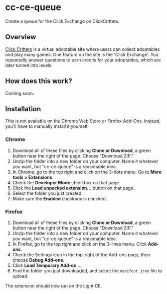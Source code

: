 # cc-ce-queue
Create a queue for the Click Exchange on ClickCritters.

## Overview
[Click Critters](https://www.clickcritters.com) is a virtual adoptable site where users can collect adoptables and play many games. One feature on the site is the 'Click Exchange'. You repeatedly answer questions to earn credits for your adoptables, which are later turned into levels.


## How does this work?
Coming soon.


## Installation
This is not available on the Chrome Web Store or Firefox Add-Ons. Instead, you'll have to manually install it yourself.

### Chrome
1. Download all of these files by clicking **Clone or Download**, a green button near the right of the page. Choose "Download ZIP."
2. Unzip the folder into a new folder on your computer. Name it whatever you want, but "cc-ce-queue" is a reasonable idea.
3. In Chrome, go to the top right and click on the 3-dots menu. Go to **More tools > Extensions**.
4. Check the **Developer Mode** checkbox on that page.
5. Click the **Load unpacked extension...** button on that page.
6. Select the folder you just created.
7. Make sure the **Enabled** checkbox is checked.

### Firefox
1. Download all of these files by clicking **Clone or Download**, a green button near the right of the page. Choose "Download ZIP."
2. Unzip the folder into a new folder on your computer. Name it whatever you want, but "cc-ce-queue" is a reasonable idea.
3. In Firefox, go to the top right and click on the 3-lines menu. Click **Add-ons**.
4. Check the Settings icon in the top-right of the Add-ons page, then choose **Debug Add-ons**.
5. Click **Load Temporary Add-on** ...
7. Find the folder you just downloaded, and select the `manifest.json` file to upload.

The extension should now run on the Light CE.
